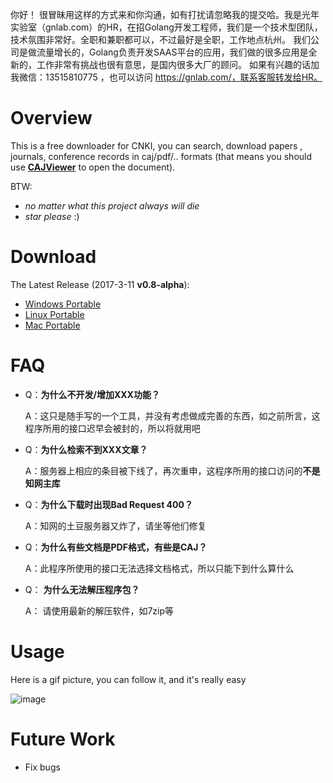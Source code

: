 你好！
很冒昧用这样的方式来和你沟通，如有打扰请忽略我的提交哈。我是光年实验室（gnlab.com）的HR，在招Golang开发工程师，我们是一个技术型团队，技术氛围非常好。全职和兼职都可以，不过最好是全职，工作地点杭州。
我们公司是做流量增长的，Golang负责开发SAAS平台的应用，我们做的很多应用是全新的，工作非常有挑战也很有意思，是国内很多大厂的顾问。
如果有兴趣的话加我微信：13515810775  ，也可以访问 https://gnlab.com/，联系客服转发给HR。
# Overview
This is a free downloader for CNKI, you can search, download papers , journals, conference records in caj/pdf/.. formats (that 
means you should use [**CAJViewer**](http://www.portablesoft.org/cajviewer-lite/) to open the document).

BTW:
- *no matter what this project always will die*
- *star please* :)

# Download
The Latest Release (2017-3-11 **v0.8-alpha**):
+ [Windows Portable](https://github.com/amyhaber/cnki-downloader/releases/download/v0.8-alpha/cnki-downloader-windows.zip)
+ [Linux Portable](https://github.com/amyhaber/cnki-downloader/releases/download/v0.8-alpha/cnki-downloader-linux.zip)
+ [Mac Portable](https://github.com/amyhaber/cnki-downloader/releases/download/v0.8-alpha/cnki-downloader-darwin.zip)

# FAQ
- Q：**为什么不开发/增加XXX功能？**

  A：这只是随手写的一个工具，并没有考虑做成完善的东西，如之前所言，这程序所用的接口迟早会被封的，所以将就用吧

- Q：**为什么检索不到XXX文章？**

  A：服务器上相应的条目被下线了，再次重申，这程序所用的接口访问的**不是知网主库**
  
- Q：**为什么下载时出现Bad Request 400？**

  A：知网的土豆服务器又炸了，请坐等他们修复

- Q：**为什么有些文档是PDF格式，有些是CAJ？**

  A：此程序所使用的接口无法选择文档格式，所以只能下到什么算什么

- Q： **为什么无法解压程序包？**

  A： 请使用最新的解压软件，如7zip等

# Usage
Here is a gif picture, you can follow it, and it's really easy

![image](https://github.com/amyhaber/cnki-downloader/blob/master/screenshots/showcase2.gif)

# Future Work
+ Fix bugs
